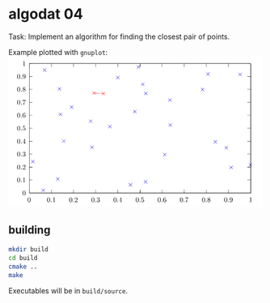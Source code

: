 # algodat 04

Task:  Implement an algorithm for finding the closest pair of points.

Example plotted with `gnuplot`:
![30 random points](doc/plot_0.svg)

## building
```sh
mkdir build
cd build
cmake ..
make
```

Executables will be in `build/source`.
